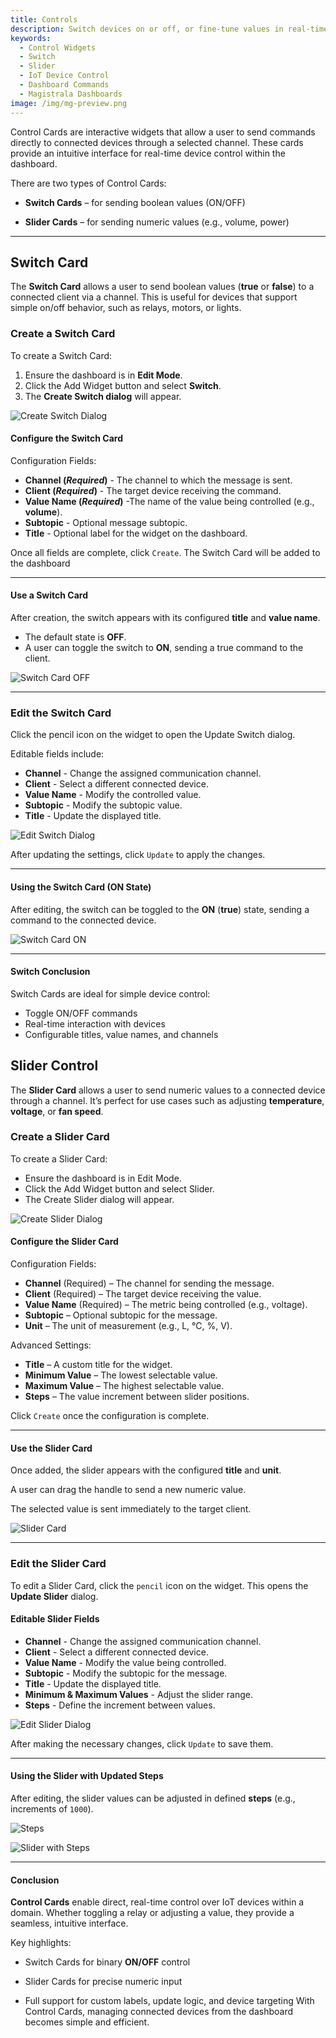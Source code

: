 ```yaml
---
title: Controls
description: Switch devices on or off, or fine-tune values in real-time—right from your dashboard.
keywords:
  - Control Widgets
  - Switch
  - Slider
  - IoT Device Control
  - Dashboard Commands
  - Magistrala Dashboards
image: /img/mg-preview.png
---
```


Control Cards are interactive widgets that allow a user to send commands directly to connected devices through a selected channel. These cards provide an intuitive interface for real-time device control within the dashboard.

There are two types of Control Cards:

- **Switch Cards** – for sending boolean values (ON/OFF)

- **Slider Cards** – for sending numeric values (e.g., volume, power)

---

## Switch Card

The **Switch Card** allows a user to send boolean values (**true** or **false**) to a connected client via a channel. This is useful for devices that support simple on/off behavior, such as relays, motors, or lights.

### Create a Switch Card

To create a Switch Card:

1. Ensure the dashboard is in **Edit Mode**.
2. Click the Add Widget button and select **Switch**.
3. The **Create Switch dialog** will appear.

![Create Switch Dialog](../../img/dashboards/create-switch.png)

#### Configure the Switch Card

Configuration Fields:

- **Channel (*Required*)** - The channel to which the message is sent.
- **Client (*Required*)** - The target device receiving the command.
- **Value Name (*Required*)** -The name of the value being controlled (e.g., **volume**).
- **Subtopic** -  Optional message subtopic.
- **Title** - Optional label for the widget on the dashboard.

Once all fields are complete, click `Create`. The Switch Card will be added to the dashboard

---

#### Use a Switch Card

After creation, the switch appears with its configured **title** and **value name**.

- The default state is **OFF**.
- A user can toggle the switch to **ON**, sending a true command to the client.

![Switch Card OFF](../../img/dashboards/updated-switch.png)

---

### Edit the Switch Card

Click the pencil icon on the widget to open the Update Switch dialog.

Editable fields include:

- **Channel** - Change the assigned communication channel.
- **Client** - Select a different connected device.
- **Value Name** - Modify the controlled value.
- **Subtopic** - Modify the subtopic value.
- **Title** - Update the displayed title.

![Edit Switch Dialog](../../img/dashboards/edit-switch.png)

After updating the settings, click `Update` to apply the changes.

---

#### Using the Switch Card (ON State)

After editing, the switch can be toggled to the **ON** (**true**) state, sending a command to the connected device.

![Switch Card ON](../../img/dashboards/created-switch.png)

---

#### Switch Conclusion

Switch Cards are ideal for simple device control:

- Toggle ON/OFF commands
- Real-time interaction with devices
- Configurable titles, value names, and channels

## Slider Control

The **Slider Card** allows a user to send numeric values to a connected device through a channel. It’s perfect for use cases such as adjusting **temperature**, **voltage**, or **fan speed**.

### Create a Slider Card

To create a Slider Card:

- Ensure the dashboard is in Edit Mode.
- Click the Add Widget button and select Slider.
- The Create Slider dialog will appear.

![Create Slider Dialog](../../img/dashboards/create-slider.png)

#### Configure the Slider Card

Configuration Fields:

- **Channel** (Required) – The channel for sending the message.
- **Client** (Required) – The target device receiving the value.
- **Value Name** (Required) – The metric being controlled (e.g., voltage).
- **Subtopic** – Optional subtopic for the message.
- **Unit** – The unit of measurement (e.g., L, °C, %, V).

Advanced Settings:

- **Title** – A custom title for the widget.
- **Minimum Value** – The lowest selectable value.
- **Maximum Value** – The highest selectable value.
- **Steps** – The value increment between slider positions.

Click `Create` once the configuration is complete.

---

#### Use the Slider Card

Once added, the slider appears with the configured **title** and **unit**.

A user can drag the handle to send a new numeric value.

The selected value is sent immediately to the target client.

![Slider Card](../../img/dashboards/created-slider.png)

---

### Edit the Slider Card

To edit a Slider Card, click the `pencil` icon on the widget.
This opens the **Update Slider** dialog.

#### Editable Slider Fields

- **Channel** - Change the assigned communication channel.
- **Client** - Select a different connected device.
- **Value Name** - Modify the value being controlled.
- **Subtopic** - Modify the subtopic for the message.
- **Title** - Update the displayed title.
- **Minimum & Maximum Values** - Adjust the slider range.
- **Steps** - Define the increment between values.

![Edit Slider Dialog](../../img/dashboards/edit-slider.png)

After making the necessary changes, click `Update` to save them.

---

#### Using the Slider with Updated Steps

After editing, the slider values can be adjusted in defined **steps** (e.g., increments of `1000`).

![Steps](../../img/dashboards/steps.png)

![Slider with Steps](../../img/dashboards/updated-slider.png)

---

#### Conclusion

**Control Cards** enable direct, real-time control over IoT devices within a domain. Whether toggling a relay or adjusting a value, they provide a seamless, intuitive interface.

Key highlights:

- Switch Cards for binary **ON/OFF** control

- Slider Cards for precise numeric input

- Full support for custom labels, update logic, and device targeting
With Control Cards, managing connected devices from the dashboard becomes simple and efficient.
